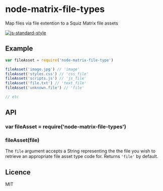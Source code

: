 # node-matrix-file-types

Map files via file extention to a Squiz Matrix file assets

[![js-standard-style](https://img.shields.io/badge/code%20style-standard-brightgreen.svg?style=flat)](https://github.com/feross/standard)

## Example

```js
var fileAsset = require('node-matrix-file-type')

fileAsset('image.jpg') // 'image'
fileAsset('styles.css') // 'css_file'
fileAsset('scripts.js') // 'js_file'
fileAsset('file.txt') // 'text_file'
fileAsset('unknown.file') // 'file'

// etc

```

## API

### var fileAsset = require('node-matrix-file-types')

### fileAsset(file)

The `file` argument accepts a String representing the the file you wish to retrieve
an appropriate file asset type code for. Returns `'file'` by default.

## Licence

MIT
